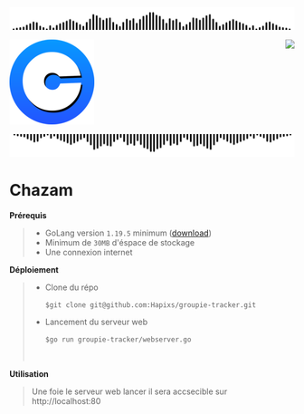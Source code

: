![](static/assets/soundbarup.png)

<div >

  ![](static/assets/chazam150.png)
  <a href="https://git.io/typing-svg"><img src="https://readme-typing-svg.demolab.com?font=Fira+Code&weight=900&pause=1000&center=true&vCenter=true&width=435&lines=Chazam+V.1;By+Groupe+%CF%80+tracker" align="right" /></a>
</div>

![](static/assets/soundbardown.png)

# Chazam

**Prérequis**
>  - GoLang version `1.19.5` minimum ([download](https://go.dev/dl/))
>  - Minimum de `30MB` d'éspace de stockage
>  - Une connexion internet

**Déploiement**
> - Clone du répo
>   ```
>   $git clone git@github.com:Hapixs/groupie-tracker.git
>   ```
> - Lancement du serveur web
>   ```
>   $go run groupie-tracker/webserver.go
>   ```
> ![]()

**Utilisation**
> Une foie le serveur web lancer il sera accsecible sur http://localhost:80